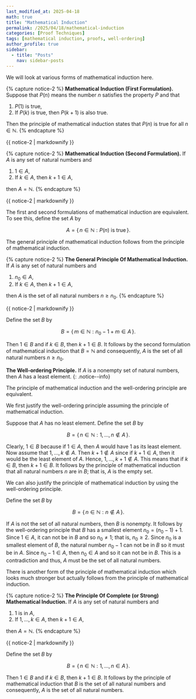 ```yaml
---
last_modified_at: 2025-04-18
math: true
title: "Mathematical Induction"
permalink: /2025/04/18/mathematical-induction
categories: [Proof Techniques]
tags: [mathematical induction, proofs, well-ordering]
author_profile: true
sidebar:
  - title: "Posts"
    nav: sidebar-posts
---
```

We will look at various forms of mathematical induction here.

{% capture notice-2 %}
**Mathematical Induction (First Formulation).**
Suppose that $P(n)$ means the number $n$ satisfies the property 
$P$ and that

1. $P(1)$ is true,
2. If $P(k)$ is true, then $P(k+1)$ is also true.

Then the principle of mathematical induction states that $P(n)$
is true for all $n\in\mathbb{N}$.
{% endcapture %}

<div class="notice--info">{{ notice-2 | markdownify }}</div>

{% capture notice-2 %}
**Mathematical Induction (Second Formulation).**
If $A$ is any set of natural numbers and

1. $1\in A$,
2. If $k\in A$, then $k+1\in A$,

then $A=\mathbb{N}$.
{% endcapture %}

<div class="notice--info">{{ notice-2 | markdownify }}</div>

The first and second formulations of mathematical induction are equivalent. To see this, define the set $A$ by

$$A=\{\,n\in\mathbb{N}:P(n) \text{ is true}\,\}.$$

The general principle of mathematical induction follows from the
principle of mathematical induction.

{% capture notice-2 %}
**The General Principle Of Mathematical Induction.**
If $A$ is any set of natural numbers and

1. $n_0\in A$,
2. If $k\in A$, then $k+1\in A$,

then $A$ is the set of all natural numbers $n\geq n_0$.
{% endcapture %}

<div class="notice--info">{{ notice-2 | markdownify }}</div>

Define the set $B$ by

$$B=\{\,m\in\mathbb{N}:n_0-1+m\in A\,\}.$$

Then $1\in B$ and if $k\in B$, then $k+1\in B$. It follows by the 
second formulation of mathematical induction that $B=\mathbb{N}$
and consequently, $A$ is the set of all
natural numbers $n\geq n_0$.

**The Well-ordering Principle.** If $A$ is a nonempty set of natural 
numbers, then $A$ has a least element.
{: .notice--info}

The principle of mathematical induction and the well-ordering principle
are equivalent. 

We first justify the well-ordering principle assuming the principle of
mathematical induction.

Suppose that $A$ has no least element. Define the set $B$ by

$$B=\{\,n\in\mathbb{N}:1,\ldots,n\not\in A\,\}.$$

Clearly, $1\in B$ because if $1\in A$, then $A$ would have $1$ as its 
least element. Now assume that $1,\ldots,k\not\in A$. Then
$k+1\not\in A$ since if $k+1\in A$, then it would be the least element of 
$A$. Hence, $1,\ldots,k+1\not\in A$. This means that if $k\in B$, then
$k+1\in B$. It follows by the principle of mathematical induction that all 
natural numbers $n$ are in $B$; that is, $A$ is the empty set.

We can also justify the principle of mathematical induction by using the
well-ordering principle.

Define the set $B$ by

$$B=\{\,n\in\mathbb{N}:n\not\in A\,\}.$$

If $A$ is not the set of all natural numbers, then $B$ is nonempty.
It follows by the well-ordering principle that $B$ has a smallest element $n_0=(n_0-1)+1$. Since $1\in A$, it can not be in $B$ and so $n_0\ne1$; that is, $n_0\geq2$. Since $n_0$ is a smallest element of $B$, the natural number $n_0-1$ can not be in $B$ so it must be in 
$A$. Since $n_0-1\in A$, then $n_0\in A$ and so it can not be in $B$.
This is a contradiction and thus, $A$ must be the set of all natural 
numbers.

There is another form of the principle of mathematical induction
which looks much stronger but actually follows from the principle of
mathematical induction.

{% capture notice-2 %}
**The Principle Of Complete (or Strong) Mathematical Induction.**
If $A$ is any set of natural numbers and

1. $1$ is in $A$,
2. If $1,\ldots,k\in A$, then $k+1\in A$,

then $A=\mathbb{N}$.
{% endcapture %}

<div class="notice--info">{{ notice-2 | markdownify }}</div>

Define the set $B$ by

$$B=\{\,n\in\mathbb{N}:1,\ldots,n\in A\,\}.$$

Then $1\in B$ and if $k\in B$, then $k+1\in B$. It follows by the 
principle of mathematical induction that $B$ is the set of all natural 
numbers and consequently, $A$ is the set of all natural numbers.